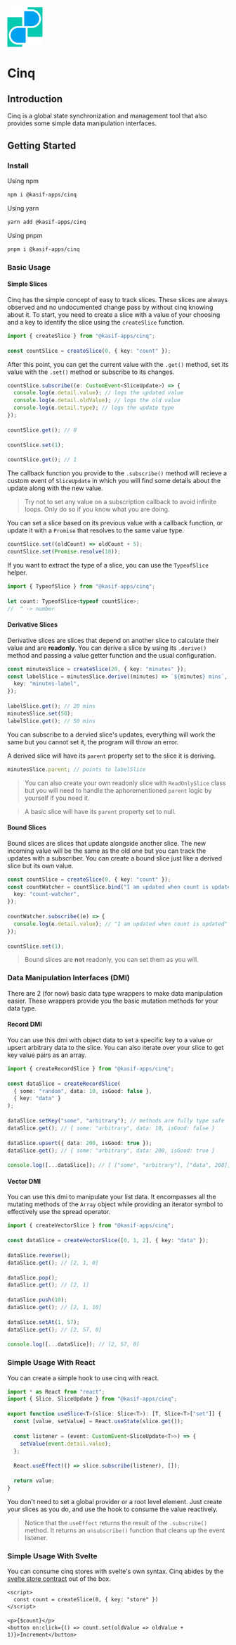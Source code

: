 <img width="80" src="https://github.com/kasif-apps/cinq/raw/main/assets/cinq.png" />

# Cinq

## Introduction

Cinq is a global state synchronization and management tool that also provides some simple data manipulation interfaces.

## Getting Started

### Install

Using npm

```bash
npm i @kasif-apps/cinq
```

Using yarn

```bash
yarn add @kasif-apps/cinq
```

Using pnpm

```bash
pnpm i @kasif-apps/cinq
```

### Basic Usage

#### Simple Slices

Cinq has the simple concept of easy to track slices. These slices are always observed and no undocumented change pass by without cinq knowing about it. To start, you need to create a slice with a value of your choosing and a key to identify the slice using the `createSlice` function.

```typescript
import { createSlice } from "@kasif-apps/cinq";

const countSlice = createSlice(0, { key: "count" });
```

After this point, you can get the current value with the `.get()` method, set its value with the `.set()` method or subscribe to its changes.

```typescript
countSlice.subscribe((e: CustomEvent<SliceUpdate>) => {
  console.log(e.detail.value); // logs the updated value
  console.log(e.detail.oldValue); // logs the old value
  console.log(e.detail.type); // logs the update type
});

countSlice.get(); // 0

countSlice.set(1);

countSlice.get(); // 1
```

The callback function you provide to the `.subscribe()` method will recieve a custom event of `SliceUpdate` in which you will find some details about the update along with the new value.

> Try not to set any value on a subscription callback to avoid infinite loops. Only do so if you know what you are doing.

You can set a slice based on its previous value with a callback function, or update it with a `Promise` that resolves to the same value type.

```typescript
countSlice.set((oldCount) => oldCount + 5);
countSlice.set(Promise.resolve(10));
```

If you want to extract the type of a slice, you can use the `TypeofSlice` helper.

```typescript
import { TypeofSlice } from "@kasif-apps/cinq";

let count: TypeofSlice<typeof countSlice>;
//  ^ -> number
```

#### Derivative Slices

Derivative slices are slices that depend on another slice to calculate their value and are **readonly**. You can derive a slice by using its `.derive()` method and passing a value getter function and the usual configuration.

```typescript
const minutesSlice = createSlice(20, { key: "minutes" });
const labelSlice = minutesSlice.derive((minutes) => `${minutes} mins`, {
  key: "minutes-label",
});

labelSlice.get(); // 20 mins
minutesSlice.set(50);
labelSlice.get(); // 50 mins
```

You can subscribe to a dervied slice's updates, everything will work the same but you cannot set it, the program will throw an error.

A derived slice will have its `parent` property set to the slice it is deriving.

```typescript
minutesSlice.parent; // points to labelSlice
```

> You can also create your own readonly slice with `ReadOnlySlice` class but you will need to handle the aphorementioned `parent` logic by yourself if you need it.

> A basic slice will have its `parent` property set to null.

#### Bound Slices

Bound slices are slices that update alongside another slice. The new incoming value will be the same as the old one but you can track the updates with a subscriber. You can create a bound slice just like a derived slice but its own value.

```typescript
const countSlice = createSlice(0, { key: "count" });
const countWatcher = countSlice.bind("I am updated when count is updated", {
  key: "count-watcher",
});

countWatcher.subscribe((e) => {
  console.log(e.detail.value); // "I am updated when count is updated"
});

countSlice.set(1);
```

> Bound slices are **not** readonly, you can set them as you will.

### Data Manipulation Interfaces (DMI)

There are 2 (for now) basic data type wrappers to make data manipulation easier. These wrappers provide you the basic mutation methods for your data type.

#### Record DMI

You can use this dmi with object data to set a specific key to a value or upsert arbitrary data to the slice. You can also iterate over your slice to get key value pairs as an array.

```typescript
import { createRecordSlice } from "@kasif-apps/cinq";

const dataSlice = createRecordSlice(
  { some: "random", data: 10, isGood: false },
  { key: "data" }
);

dataSlice.setKey("some", "arbitrary"); // methods are fully type safe
dataSlice.get(); // { some: "arbitrary", data: 10, isGood: false }

dataSlice.upsert({ data: 200, isGood: true });
dataSlice.get(); // { some: "arbitrary", data: 200, isGood: true }

console.log([...dataSlice]); // [ ["some", "arbitrary"], ["data", 200], ["isGood", true] ]
```

#### Vector DMI

You can use this dmi to manipulate your list data. It encompasses all the mutating methods of the `Array` object while providing an iterator symbol to effectively use the spread operator.

```typescript
import { createVectorSlice } from "@kasif-apps/cinq";

const dataSlice = createVectorSlice([0, 1, 2], { key: "data" });

dataSlice.reverse();
dataSlice.get(); // [2, 1, 0]

dataSlice.pop();
dataSlice.get(); // [2, 1]

dataSlice.push(10);
dataSlice.get(); // [2, 1, 10]

dataSlice.setAt(1, 57);
dataSlice.get(); // [2, 57, 0]

console.log([...dataSlice]); // [2, 57, 0]
```

### Simple Usage With React

You can create a simple hook to use cinq with react.

```typescript
import * as React from "react";
import { Slice, SliceUpdate } from "@kasif-apps/cinq";

export function useSlice<T>(slice: Slice<T>): [T, Slice<T>["set"]] {
  const [value, setValue] = React.useState(slice.get());

  const listener = (event: CustomEvent<SliceUpdate<T>>) => {
    setValue(event.detail.value);
  };

  React.useEffect(() => slice.subscribe(listener), []);

  return value;
}
```

You don't need to set a global provider or a root level element. Just create your slices as you do, and use the hook to consume the value reactively.

> Notice that the `useEffect` returns the result of the `.subscribe()` method. It returns an `unsubscribe()` function that cleans up the event listener.

### Simple Usage With Svelte

You can consume cinq stores with svelte's own syntax. Cinq abides by the [svelte store contract](https://svelte.dev/docs#component-format-script-4-prefix-stores-with-$-to-access-their-values-store-contract) out of the box.

```svelte
<script>
  const count = createSlice(0, { key: "store" })
</script>

<p>{$count}</p>
<button on:click={() => count.set(oldValue => oldValue + 1)}>Increment</button>
```

